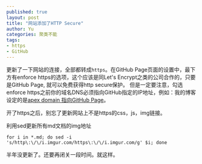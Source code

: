 ```yaml
---
published: true
layout: post
title: "网站添加了HTTP Secure"
author: Yu
categories: 聚类不能
tags:
- https
- GitHub
---
```


更新了一下网站的连接，全部都转成`https`。在GitHub Page页面的设置中，最下方有enforce https的选项，这个应该是同Let's Encrypt之类的公司合作的，只要是GitHub Page, 就可以免费获得http secure保护。
但是一定要注意，勾选enforce https之前你的域名DNS必须指向GitHub指定的IP地址，例如：我的博客设定的是[apex domain 指向GitHub Page](https://help.github.com/articles/setting-up-an-apex-domain/)。

开了https之后，别忘了更新网站上不是https的css，js，img链接。

利用sed更新所有md文档的img地址
```
for i in *.md; do sed -i 's/http\:\/\/i.imgur.com/https\:\/\/i.imgur.com/g' $i; done
```

半年没更新了。还要再闭关一段时间。就这样。
